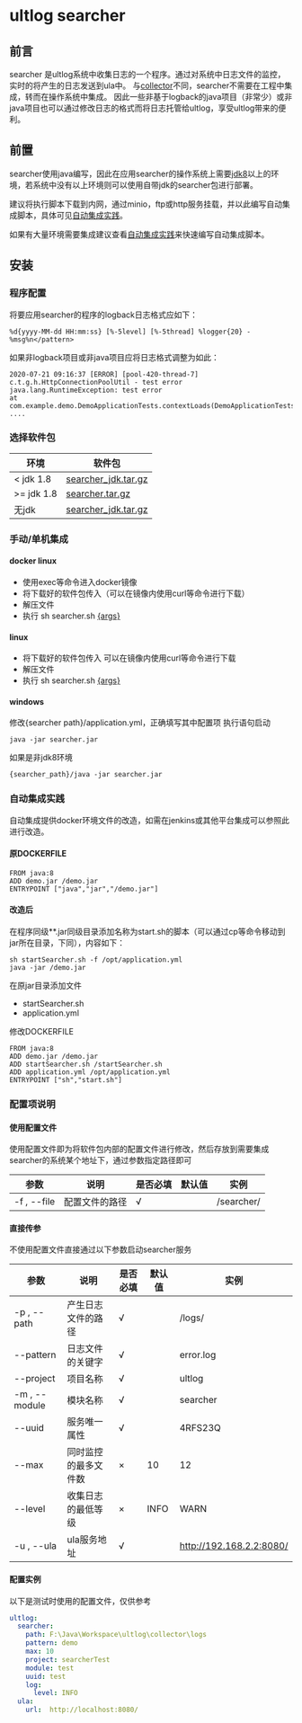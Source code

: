 # ultlog searcher

## 前言
searcher 是ultlog系统中收集日志的一个程序。通过对系统中日志文件的监控，实时的将产生的日志发送到ula中。
与[collector](https://github.com/ultlog/collector)不同，searcher不需要在工程中集成，转而在操作系统中集成。
因此一些非基于logback的java项目（非常少）或非java项目也可以通过修改日志的格式而将日志托管给ultlog，享受ultlog带来的便利。

## 前置

searcher使用java编写，因此在应用searcher的操作系统上需要[jdk8](https://www.oracle.com/java/technologies/javase/javase-jdk8-downloads.html)以上的环境，若系统中没有以上环境则可以使用自带jdk的searcher包进行部署。


建议将执行脚本下载到内网，通过minio，ftp或http服务挂载，并以此编写自动集成脚本，具体可见[自动集成实践](#自动集成实践)。

如果有大量环境需要集成建议查看[自动集成实践](#自动集成实践)来快速编写自动集成脚本。

## 安装
### 程序配置
将要应用searcher的程序的logback日志格式应如下：
````
%d{yyyy-MM-dd HH:mm:ss} [%-5level] [%-5thread] %logger{20} - %msg%n</pattern>
````
如果非logback项目或非java项目应将日志格式调整为如此：
````
2020-07-21 09:16:37 [ERROR] [pool-420-thread-7] c.t.g.h.HttpConnectionPoolUtil - test error
java.lang.RuntimeException: test error
at com.example.demo.DemoApplicationTests.contextLoads(DemoApplicationTests.java:21)
....
````

### 选择软件包
|  环境|   软件包 |
| ------ | ------ | 
| <  jdk 1.8 |[searcher_jdk.tar.gz]() | 
| \>=  jdk 1.8 | [searcher.tar.gz]() | 
| 无jdk | [searcher_jdk.tar.gz]() | 

### 手动/单机集成


#### docker linux
- 使用exec等命令进入docker镜像
- 将下载好的软件包传入（可以在镜像内使用curl等命令进行下载）
- 解压文件
- 执行 sh searcher.sh [{args}](#配置项说明)

#### linux
- 将下载好的软件包传入 可以在镜像内使用curl等命令进行下载
- 解压文件
- 执行 sh searcher.sh [{args}](#配置项说明)

#### windows
修改{searcher path}/application.yml，正确填写其中配置项
执行语句启动
````shell
java -jar searcher.jar
````
如果是非jdk8环境
````shell
{searcher_path}/java -jar searcher.jar
````

### 自动集成实践

自动集成提供docker环境文件的改造，如需在jenkins或其他平台集成可以参照此进行改造。

#### 原DOCKERFILE
````shell
FROM java:8
ADD demo.jar /demo.jar
ENTRYPOINT ["java","jar","/demo.jar"]

````
#### 改造后
在程序同级**.jar同级目录添加名称为start.sh的脚本（可以通过cp等命令移动到jar所在目录，下同），内容如下：
````shell
sh startSearcher.sh -f /opt/application.yml
java -jar /demo.jar

````
在原jar目录添加文件
- startSearcher.sh
- application.yml

修改DOCKERFILE

````shell
FROM java:8
ADD demo.jar /demo.jar
ADD startSearcher.sh /startSearcher.sh
ADD application.yml /opt/application.yml
ENTRYPOINT ["sh","start.sh"]

````

### 配置项说明
#### 使用配置文件
使用配置文件即为将软件包内部的配置文件进行修改，然后存放到需要集成searcher的系统某个地址下，通过参数指定路径即可

|  参数|   说明 |是否必填| 默认值| 实例
| ------ | ------ | ------ | ------ | ------ | 
| -f , --file | 配置文件的路径 | √ | | /searcher/


#### 直接传参

不使用配置文件直接通过以下参数启动searcher服务

|  参数|   说明 |是否必填| 默认值| 实例 |
| ------ | ------ | ------ | ------ | ------ | 
| -p , --path | 产生日志文件的路径 | √ | | /logs/|
| --pattern | 日志文件的关键字 | √ | |error.log|
| --project  | 项目名称 |√ |  | ultlog|
| -m , --module | 模块名称 |√ | | searcher|
| --uuid | 服务唯一属性 | √ |  | 4RFS23Q
| --max | 同时监控的最多文件数 |  × | 10 | 12|
| --level | 收集日志的最低等级 | × | INFO | WARN| 
| -u , --ula | ula服务地址 |√ | | http://192.168.2.2:8080/ | 

#### 配置实例
以下是测试时使用的配置文件，仅供参考
````yaml
ultlog:
  searcher:
    path: F:\Java\Workspace\ultlog\collector\logs
    pattern: demo
    max: 10
    project: searcherTest
    module: test
    uuid: test
    log:
      level: INFO
  ula:
    url:  http://localhost:8080/
````


